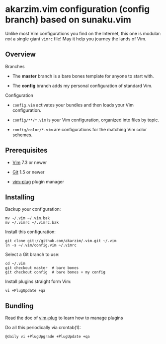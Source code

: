# akarzim.vim configuration (config branch) based on sunaku.vim

Unlike most Vim configurations you find on the Internet, this one is modular:
*not* a single giant `vimrc` file!  May it help you journey the lands of Vim.

## Overview

Branches

* The **master** branch is a bare bones template for anyone to start with.

* The **config** branch adds my personal configuration of standard Vim.

Configuration

* `config.vim` activates your bundles and then loads your Vim configuration.

* `config/**/*.vim` is your Vim configuration, organized into files by topic.

* `config/color/*.vim` are configurations for the matching Vim color schemes.

## Prerequisites

* [Vim](http://www.vim.org/) 7.3 or newer

* [Git](http://git-scm.com/) 1.5 or newer

* [vim-plug](https://github.com/junegunn/vim-plug) plugin manager

## Installing

Backup your configuration:

    mv ~/.vim ~/.vim.bak
    mv ~/.vimrc ~/.vimrc.bak

Install this configuration:

    git clone git://github.com/akarzim/.vim.git ~/.vim
    ln -s ~/.vim/config.vim ~/.vimrc

Select a Git branch to use:

    cd ~/.vim
    git checkout master  # bare bones
    git checkout config  # bare bones + my config

Install plugins straight form Vim:

    vi +PlugUpdate +qa

## Bundling

Read the doc of [vim-plug](https://github.com/junegunn/vim-plug/blob/master/README.md) to learn how to manage plugins

Do all this periodically via crontab(1):

    @daily vi +PlugUpgrade +PlugUpdate +qa

